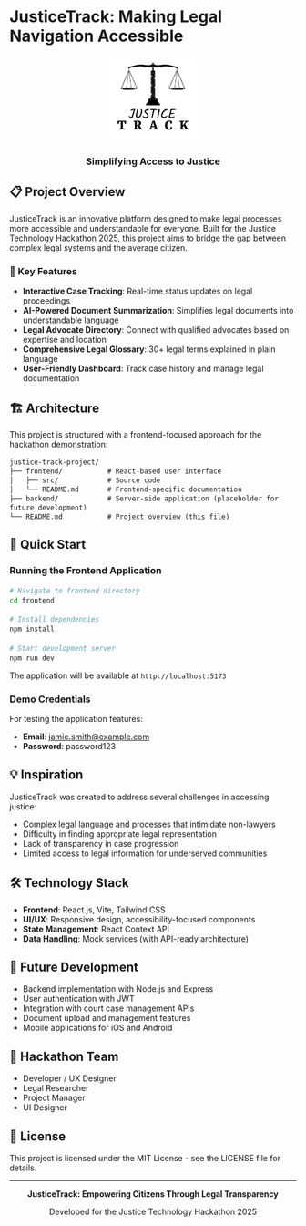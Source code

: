 # JusticeTrack: Making Legal Navigation Accessible

<div align="center">
  <img src="./frontend/src/assets/logo.png" alt="JusticeTrack Logo" width="150">
  <h3>Simplifying Access to Justice</h3>
</div>

## 📋 Project Overview

JusticeTrack is an innovative platform designed to make legal processes more accessible and understandable for everyone. Built for the Justice Technology Hackathon 2025, this project aims to bridge the gap between complex legal systems and the average citizen.

### 🌟 Key Features

- **Interactive Case Tracking**: Real-time status updates on legal proceedings
- **AI-Powered Document Summarization**: Simplifies legal documents into understandable language
- **Legal Advocate Directory**: Connect with qualified advocates based on expertise and location
- **Comprehensive Legal Glossary**: 30+ legal terms explained in plain language
- **User-Friendly Dashboard**: Track case history and manage legal documentation

## 🏗️ Architecture

This project is structured with a frontend-focused approach for the hackathon demonstration:

```
justice-track-project/
├── frontend/           # React-based user interface
│   ├── src/            # Source code
│   └── README.md       # Frontend-specific documentation
├── backend/            # Server-side application (placeholder for future development)
└── README.md           # Project overview (this file)
```

## 🚀 Quick Start

### Running the Frontend Application

```bash
# Navigate to frontend directory
cd frontend

# Install dependencies
npm install

# Start development server
npm run dev
```

The application will be available at `http://localhost:5173`

### Demo Credentials

For testing the application features:

- **Email**: jamie.smith@example.com
- **Password**: password123

## 💡 Inspiration

JusticeTrack was created to address several challenges in accessing justice:

- Complex legal language and processes that intimidate non-lawyers
- Difficulty in finding appropriate legal representation
- Lack of transparency in case progression
- Limited access to legal information for underserved communities

## 🛠️ Technology Stack

- **Frontend**: React.js, Vite, Tailwind CSS
- **UI/UX**: Responsive design, accessibility-focused components
- **State Management**: React Context API
- **Data Handling**: Mock services (with API-ready architecture)

## 🔮 Future Development

- Backend implementation with Node.js and Express
- User authentication with JWT
- Integration with court case management APIs
- Document upload and management features
- Mobile applications for iOS and Android

## 👥 Hackathon Team

- Developer / UX Designer
- Legal Researcher
- Project Manager
- UI Designer

## 📝 License

This project is licensed under the MIT License - see the LICENSE file for details.

---

<div align="center">
  <p><strong>JusticeTrack: Empowering Citizens Through Legal Transparency</strong></p>
  <p>Developed for the Justice Technology Hackathon 2025</p>
</div> 


